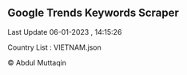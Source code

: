 

## Google Trends Keywords Scraper 
 
Last Update 06-01-2023 , 14:15:26

Country List :
VIETNAM.json



© Abdul Muttaqin 
